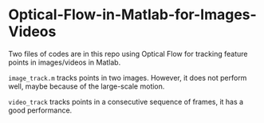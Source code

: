 # Optical-Flow-in-Matlab-for-Images-Videos

Two files of codes are in this repo using Optical Flow for tracking feature points in images/videos in Matlab.

``image_track.m`` tracks points in two images. However, it does not perform well, maybe because of the large-scale motion.

``video_track`` tracks points in a consecutive sequence of frames, it has a good performance.


